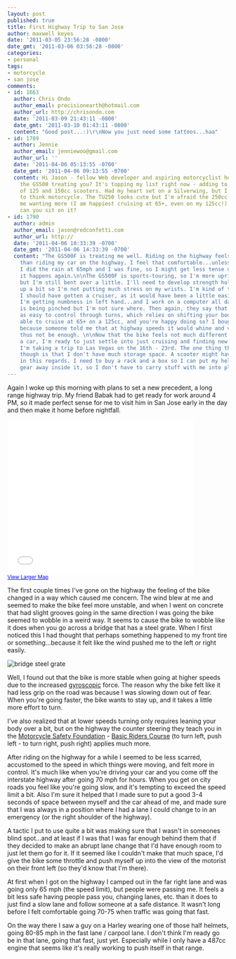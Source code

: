 ```yaml
---
layout: post
published: true
title: First Highway Trip to San Jose
author: maxwell keyes
date: '2011-03-05 23:56:28 -0800'
date_gmt: '2011-03-06 03:56:28 -0800'
categories:
- personal
tags:
- motorcycle
- san jose
comments:
- id: 1663
  author: Chris Ondo
  author_email: precisionearth@hotmail.com
  author_url: http://chrisondo.com
  date: '2011-03-09 21:43:11 -0800'
  date_gmt: '2011-03-10 01:43:11 -0800'
  content: "Good post...:)\r\nNow you just need some tattoos...haa"
- id: 1789
  author: Jennie
  author_email: jenniewoo@gmail.com
  author_url: ''
  date: '2011-04-06 05:13:55 -0700'
  date_gmt: '2011-04-06 09:13:55 -0700'
  content: Hi Jason - fellow Web developer and aspiring motorcyclist here. :) How's
    the GS500 treating you? It's topping my list right now - adding to my little stable
    of 125 and 150cc scooters. Had my heart set on a Silverwing, but I'm starting
    to think motorcycle. The TU250 looks cute but I'm afraid the 250cc will leave
    me wanting more (I am happiest cruising at 65+, even on my 125cc!). How upright
    can you sit on it?
- id: 1790
  author: admin
  author_email: jason@redconfetti.com
  author_url: http://
  date: '2011-04-06 10:33:39 -0700'
  date_gmt: '2011-04-06 14:33:39 -0700'
  content: "The GS500F is treating me well. Riding on the highway feels no different
    than riding my car on the highway. I feel that comfortable...unless it's raining.
    I did the rain at 65mph and I was fine, so I might get less tense doing that when
    it happens again.\n\nThe GS500F is sports-touring, so I'm more upright than others,
    but I'm still bent over a little. I'll need to develop strength holding myself
    up a bit so I'm not putting much stress on my wrists. I'm kind of thinking that
    I should have gotten a cruiser, as it would have been a little easier on my wrists.
    I'm getting numbness in left hand...and I work on a computer all day...some nerve
    is being pinched but I'm not sure where. Then again, they say that cruisers aren't
    as easy to control through turns, which relies on shifting your body weight.\n\nYou're
    able to cruise at 65+ on a 125cc, and you're happy doing so? I bought the GS500
    because someone told me that at highway speeds it would whine and vibrate, and
    thus not be enough. \n\nNow that the bike feels not much different than driving
    a car, I'm ready to just settle into just cruising and finding new places to visit.
    I'm taking a trip to Las Vegas on the 16th - 23rd. The one thing that gets me
    though is that I don't have much storage space. A scooter might have been nicer
    in this regards. I need to buy a rack and a box so I can put my helmet and other
    gear away inside it, so I don't have to carry stuff with me into places I visit."
---
```


Again I woke up this morning with plans to set a new precedent, a long range
highway trip. My friend Babak had to get ready for work around 4 PM, so it made
perfect sense for me to visit him in San Jose early in the day and then make it
home before nightfall.

<iframe width="425" height="350" frameborder="0" scrolling="no" marginheight="0"
  marginwidth="0"
  src="//maps.google.com/maps?f=d&amp;source=s_d&amp;saddr=Blake+St,+Berkeley,+CA+94704&amp;daddr=37.81155,-122.19894+to:Payne+Avenue,+San+Jose,+CA+95117&amp;hl=en&amp;geocode=FSm_QQId8F22-Cm5GjmrhX6FgDFJVKFPhzTP5w%3BFV71QAIdZGS3-ClvRJY7uIePgDEsC8aAp10a1A%3BFWgrOQIdU-66-CmdBURTzMqPgDFj7qQEDQTAWA&amp;mra=dpe&amp;mrsp=1&amp;sz=10&amp;via=1&amp;sll=37.582155,-122.090785&amp;sspn=0.814044,1.259308&amp;ie=UTF8&amp;ll=37.582155,-122.090785&amp;spn=0.761817,1.167297&amp;z=9&amp;output=embed"
></iframe><br />
<small>
  <a  href="http://maps.google.com/maps?f=d&amp;source=embed&amp;saddr=Blake+St,+Berkeley,+CA+94704&amp;daddr=37.81155,-122.19894+to:Payne+Avenue,+San+Jose,+CA+95117&amp;hl=en&amp;geocode=FSm_QQId8F22-Cm5GjmrhX6FgDFJVKFPhzTP5w%3BFV71QAIdZGS3-ClvRJY7uIePgDEsC8aAp10a1A%3BFWgrOQIdU-66-CmdBURTzMqPgDFj7qQEDQTAWA&amp;mra=dpe&amp;mrsp=1&amp;sz=10&amp;via=1&amp;sll=37.582155,-122.090785&amp;sspn=0.814044,1.259308&amp;ie=UTF8&amp;ll=37.582155,-122.090785&amp;spn=0.761817,1.167297&amp;z=9"
    style="color:#0000FF;text-align:left">
    View Larger Map
  </a>
</small>

The first couple times I've gone on the highway the feeling of the bike changed
in a way which caused me concern. The wind blew at me and seemed to make the
bike feel more unstable, and when I went on concrete that had slight grooves
going in the same direction I was going the bike seemed to wobble in a weird
way. It seems to cause the bike to wobble like it does when you go across a
bridge that has a steel grate. When I first noticed this I had thought that
perhaps something happened to my front tire or something...because it felt like
the wind pushed me to the left or right easily.

![bridge steel grate]({{site.assets.url_prefix}}/images/posts/bridge-steel-grate.png "bridge steel grate")

Well, I found out that the bike is more stable when going at higher speeds due
to the increased [gyroscopic](http://en.wikipedia.org/wiki/Gyroscope) force. The
reason why the bike felt like it had less grip on the road was because I was
slowing down out of fear. When you're going faster, the bike wants to stay up,
and it takes a little more effort to turn.

I've also realized that at lower speeds turning only requires leaning your body
over a bit, but on the highway the counter steering they teach you in the
[Motorcycle Safety Foundation](http://www.msf-usa.org/) - [Basic Riders
Course](http://www.msf-usa.org/students.aspx#brc-brc) (to turn left, push left -
to turn right, push right) applies much more.

After riding on the highway for a while I seemed to be less scarred, accustomed
to the speed in which things were moving, and felt more in control. It's much
like when you're driving your car and you come off the interstate highway after
going 70 mph for hours. When you get on city roads you feel like you're going
slow, and it's tempting to exceed the speed limit a bit. Also I'm sure it helped
that I made sure to put a good 3-4 seconds of space between myself and the car
ahead of me, and made sure that I was always in a position where I had a lane I
could change to in an emergency (or the right shoulder of the highway).

A tactic I put to use quite a bit was making sure that I wasn't in someones
blind spot...and at least if I was that I was far enough behind them that if
they decided to make an abrupt lane change that I'd have enough room to just let
them go for it. If it seemed like I couldn't make that much space, I'd give the
bike some throttle and push myself up into the view of the motorist on their
front left (so they'd know that I'm there).

At first when I got on the highway I camped out in the far right lane and was
going only 65 mph (the speed limit), but people were passing me. It feels a bit
less safe having people pass you, changing lanes, etc. than it does to just find
a slow lane and follow someone at a safe distance. It wasn't long before I felt
comfortable going 70-75 when traffic was going that fast.

On the way there I saw a guy on a Harley wearing one of those half helmets,
going 80-85 mph in the fast lane / carpool lane. I don't think I'm ready go be
in that lane, going that fast, just yet. Especially while I only have a 487cc
engine that seems like it's really working to push itself in that range.
